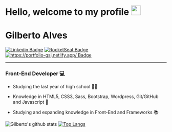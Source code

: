 # Hello, welcome to my profile <img src="https://media.giphy.com/media/hvRJCLFzcasrR4ia7z/giphy.gif" width="30px">

# Gilberto Alves
[![Linkedin Badge](https://img.shields.io/badge/-Linkedin-6633cc?style=flat-square&logo=Linkedin&logoColor=white&color=black&link=https://www.linkedin.com/in/gilberto-alves-377414199/)](https://www.linkedin.com/in/gilberto-alves-377414199/)
[![RocketSeat Badge](https://img.shields.io/badge/-RocketSeat-6633cc?style=flat-square&logo=Polymer-Project&logoColor=white&color=black&link=https://app.rocketseat.com.br/me/gilberto-alves-de-sousa-junior-1571157922)](https://app.rocketseat.com.br/me/gilberto-alves-de-sousa-junior-1571157922)
[![https://portfolio-gsj.netlify.app/ Badge](https://img.shields.io/badge/-Portfólio-6633cc?style=flat-square&logo=DTube&logoColor=white&color=black&link=https://portfolio-gsj.netlify.app/)](https://portfolio-gsj.netlify.app/)

<hr>

### Front-End Developer 💻

- Studying the last year of high school 👨‍🎓

- Knowledge in HTML5, CSS3, Sass, Bootstrap, Wordpress, Git/GitHub and Javascript 🚀

- Studying and expanding knowledge in Front-End and Frameworks 📚




<img align="right">![Gilberto's github stats](https://github-readme-stats.vercel.app/api?username=GilbertoASJ&show_icons=true&theme=dark)</img>
[![Top Langs](https://github-readme-stats.vercel.app/api/top-langs/?username=GilbertoASJ&layout=compact&show_icons=true&theme=dark)](https://github.com/anuraghazra/github-readme-stats)


